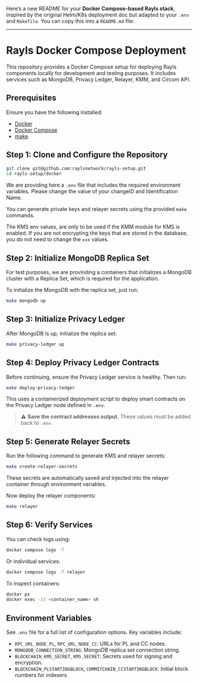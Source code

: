 Here’s a new README for your **Docker Compose-based Rayls stack**, inspired by the original Helm/K8s deployment doc but adapted to your `.env` and `Makefile`. You can copy this into a `README.md` file:

---

# Rayls Docker Compose Deployment

This repository provides a Docker Compose setup for deploying Rayls components locally for development and testing purposes. It includes services such as MongoDB, Privacy Ledger, Relayer, KMM, and Circom API.

## Prerequisites

Ensure you have the following installed:

* [Docker](https://www.docker.com/)
* [Docker Compose](https://docs.docker.com/compose/)
* [make](https://www.gnu.org/software/make/)

## Step 1: Clone and Configure the Repository

```bash
git clone git@github.com:raylsnetwork/rayls-setup.git
cd rayls-setup/docker
```
We are providing here a `.env` file that includes the required environment variables. Please change the value of your changeID and Identification Name.

You can generate private keys and relayer secrets using the provided `make` commands.

The KMS env values, are only to be used if the KMM module for KMS is enabled. If you are not encrypting the keys that are stored in the database, you do not need to change the `xxx` values.

## Step 2: Initialize MongoDB Replica Set

For test purposes, we are provinding a containers that initializes a MongoDB cluster with a Replica Set, which is required for the application.

To initialize the MongoDB with the replica set, just run:

```bash
make mongodb up
```

## Step 3: Initialize Privacy Ledger

After MongoDB is up, initialize the replica set:

```bash
make privacy-ledger up
```

## Step 4: Deploy Privacy Ledger Contracts

Before continuing, ensure the Privacy Ledger service is healthy. Then run:

```bash
make deploy-privacy-ledger
```

This uses a containerized deployment script to deploy smart contracts on the Privacy Ledger node defined in `.env`.

> ⚠️ **Save the contract addresses output.** These values must be added back to `.env`.

## Step 5: Generate Relayer Secrets

Run the following command to generate KMS and relayer secrets:

```bash
make create-relayer-secrets
```

These secrets are automatically saved and injected into the relayer container through environment variables.

Now deploy the relayer components:

```bash
make relayer
```

## Step 6: Verify Services

You can check logs using:

```bash
docker compose logs -f
```

Or individual services:

```bash
docker compose logs -f relayer
```

To inspect containers:

```bash
docker ps
docker exec -it <container_name> sh
```

## Environment Variables

See `.env` file for a full list of configuration options. Key variables include:

* `RPC_URL_NODE_PL`, `RPC_URL_NODE_CC`: URLs for PL and CC nodes.
* `MONGODB_CONNECTION_STRING`: MongoDB replica set connection string.
* `BLOCKCHAIN_KMS_SECRET`, `KMS_SECRET`: Secrets used for signing and encryption.
* `BLOCKCHAIN_PLSTARTINGBLOCK`, `COMMITCHAIN_CCSTARTINGBLOCK`: Initial block numbers for indexers.
